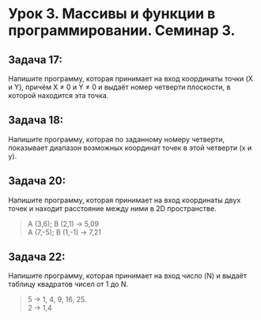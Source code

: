 # Урок 3. Массивы и функции в программировании. Семинар 3.

## Задача 17:
Напишите программу, которая принимает на вход
координаты точки (X и Y), причём X ≠ 0 и Y ≠ 0 и выдаёт
номер четверти плоскости, в которой находится эта
точка.

## Задача 18:
Напишите программу, которая по
заданному номеру четверти, показывает диапазон
возможных координат точек в этой четверти (x и y).

## Задача 20:
Напишите программу, которая
принимает на вход координаты двух точек и
находит расстояние между ними в 2D
пространстве.
>A (3,6); B (2,1) -> 5,09  
>A (7,-5); B (1,-1) -> 7,21

## Задача 22:
Напишите программу, которая
принимает на вход число (N) и выдаёт таблицу
квадратов чисел от 1 до N.
>5 -> 1, 4, 9, 16, 25.  
>2 -> 1,4